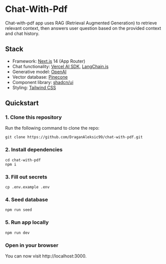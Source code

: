 # Chat-With-Pdf

Chat-with-pdf app uses RAG (Retrieval Augmented Generation) to retrieve relevant context, then answers user question based on the provided context and chat history.

## Stack

- Framework: [Next.js](https://nextjs.org/) 14 (App Router)
- Chat functionality: [Vercel AI SDK](https://sdk.vercel.ai/docs/introduction), [LangChain.js](https://js.langchain.com/docs/get_started/introduction)
- Generative model: [OpenAI](https://openai.com/)
- Vector database: [Pinecone](https://docs.pinecone.io/home)
- Component library: [shadcn/ui](https://ui.shadcn.com/)
- Styling: [Tailwind CSS](https://tailwindcss.com/)

## Quickstart

### 1. Clone this repository

Run the following command to clone the repo:

```
git clone https://github.com/DraganAleksic99/chat-with-pdf.git
```

### 2. Install dependencies

```
cd chat-with-pdf
npm i
```

### 3. Fill out secrets

```
cp .env.example .env
```

### 4. Seed database

```
npm run seed
```

### 5. Run app locally

```
npm run dev
```

### Open in your browser

You can now visit http://localhost:3000.
